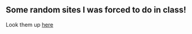 <h2>Some random sites I was forced to do in class!</h2>
Look them up <a href="https://tmg8047kg.github.io/InClassSites/">here</a>
